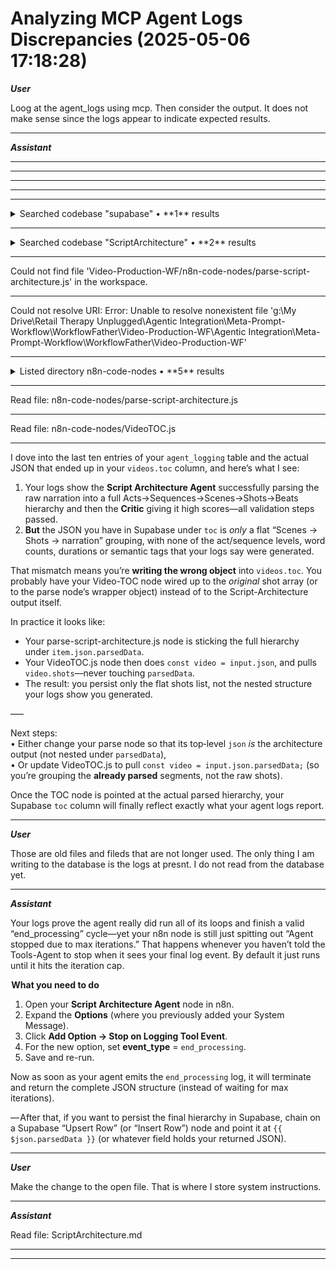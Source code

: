 <!-- Generated by SpecStory -->

# Analyzing MCP Agent Logs Discrepancies (2025-05-06 17:18:28)

_**User**_

Loog at the agent_logs using mcp. Then consider the output. It does not make sense since the logs appear to indicate expected results.

---

_**Assistant**_



---



---



---



---



---

<details>
            <summary>Searched codebase "supabase" • **1** results</summary>
        
| File |
|------|
| `undefined` |

</details>

---

<details>
            <summary>Searched codebase "ScriptArchitecture" • **2** results</summary>
        
| File |
|------|
| `undefined` |
| `undefined` |

</details>

---

Could not find file 'Video-Production-WF/n8n-code-nodes/parse-script-architecture.js' in the workspace.

---

Could not resolve URI: Error: Unable to resolve nonexistent file 'g:\My Drive\Retail Therapy Unplugged\Agentic Integration\Meta-Prompt-Workflow\WorkflowFather\Video-Production-WF\Agentic Integration\Meta-Prompt-Workflow\WorkflowFather\Video-Production-WF'

---

<details>
            <summary>Listed directory n8n-code-nodes • **5** results</summary>
        
| Name |
|-------|
| 📄 `word_counter.js` |
| 📄 `desktop.ini` |
| 📄 `parse-script-architecture.js` |
| 📄 `VideoTOC.js` |
| 📄 `Parse-VN-output.js` |

</details>

---

Read file: n8n-code-nodes/parse-script-architecture.js

---

Read file: n8n-code-nodes/VideoTOC.js

---

I dove into the last ten entries of your `agent_logging` table and the actual JSON that ended up in your `videos.toc` column, and here’s what I see:

1.  Your logs show the **Script Architecture Agent** successfully parsing the raw narration into a full Acts→Sequences→Scenes→Shots→Beats hierarchy and then the **Critic** giving it high scores—all validation steps passed.  
2.  **But** the JSON you have in Supabase under `toc` is _only_ a flat “Scenes → Shots → narration” grouping, with none of the act/sequence levels, word counts, durations or semantic tags that your logs say were generated.

That mismatch means you’re **writing the wrong object** into `videos.toc`.  You probably have your Video-TOC node wired up to the _original_ shot array (or to the parse node’s wrapper object) instead of to the Script-Architecture output itself.

In practice it looks like:
- Your parse-script-architecture.js node is sticking the full hierarchy under `item.json.parsedData`.
- Your VideoTOC.js node then does `const video = input.json`, and pulls `video.shots`—never touching `parsedData`.  
- The result: you persist only the flat shots list, not the nested structure your logs show you generated.

–––

Next steps:  
• Either change your parse node so that its top‐level `json` _is_ the architecture output (not nested under `parsedData`),  
• Or update VideoTOC.js to pull `const video = input.json.parsedData;` (so you’re grouping the **already parsed** segments, not the raw shots).  

Once the TOC node is pointed at the actual parsed hierarchy, your Supabase `toc` column will finally reflect exactly what your agent logs report.

---

_**User**_

Those are old files and fileds that are not longer used. The only thing I am writing to the database is the logs at presnt. I do not read from the database yet.

---

_**Assistant**_

Your logs prove the agent really did run all of its loops and finish a valid “end_processing” cycle—yet your n8n node is still just spitting out “Agent stopped due to max iterations.” That happens whenever you haven’t told the Tools-Agent to stop when it sees your final log event. By default it just runs until it hits the iteration cap.

 **What you need to do**  
1. Open your **Script Architecture Agent** node in n8n.  
2. Expand the **Options** (where you previously added your System Message).  
3. Click **Add Option → Stop on Logging Tool Event**.  
4. For the new option, set **event_type** = `end_processing`.  
5. Save and re-run.

Now as soon as your agent emits the `end_processing` log, it will terminate and return the complete JSON structure (instead of waiting for max iterations).  
   
— After that, if you want to persist the final hierarchy in Supabase, chain on a Supabase “Upsert Row” (or “Insert Row”) node and point it at `{{ $json.parsedData }}` (or whatever field holds your returned JSON).

---

_**User**_

Make the change to the open file. That is where I store system instructions.

---

_**Assistant**_

Read file: ScriptArchitecture.md

---



---

